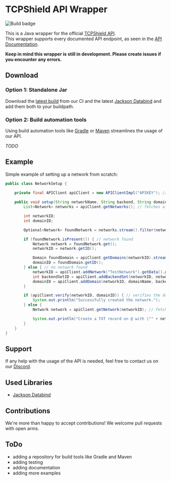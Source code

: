 # TCPShield API Wrapper

![Build badge](https://ci.fuzzlemann.de/job/TCPShield-Java-API-Wrapper/badge/icon)

This is a Java wrapper for the official [TCPShield API](https://github.com/TCPShield/api-docs). \
This wrapper supports every documented API endpoint, as seen in the [API Documentation](https://swagger.tcpshield.com).

**Keep in mind this wrapper is still in development. Please create issues if you encounter any errors.**

## Download

### Option 1: Standalone Jar

Download the [latest build](https://ci.fuzzlemann.de/job/TCPShield-Java-API-Wrapper/lastBuild/) from our CI and the
latest [Jackson Databind](https://repo1.maven.org/maven2/com/fasterxml/jackson/core/jackson-databind/) and add them both
to your buildpath.

### Option 2: Build automation tools

Using build automation tools like [Gradle](https://gradle.org/) or [Maven](https://maven.apache.org/) streamlines the
usage of our API.

*TODO*

## Example

Simple example of setting up a network from scratch:

```java
public class NetworkSetup {

    private final APIClient apiClient = new APIClientImpl("APIKEY"); // create an instance of the API Client
    
    public void setup(String networkName, String backend, String domainName) {
        List<Network> networks = apiClient.getNetworks(); // fetches all networks

        int networkID;
        int domainID;

        Optional<Network> foundNetwork = networks.stream().filter(network -> network.getName().equals("TestNetwork")).findAny(); // checks if any networks with the name "TestNetwork" exist

        if (foundNetwork.isPresent()) { // network found
            Network network = foundNetwork.get();
            networkID = network.getID();

            Domain foundDomain = apiClient.getDomains(networkID).stream().filter(domain -> domain.getName().equals(domainName)).findAny().orElseThrow(IllegalStateException::new); // gets the ID of the domain
            domainID = foundDomain.getID();
        } else { // no network found
            networkID = apiClient.addNetwork("TestNetwork").getData().getNetworkID(); // adds the network
            int backendSetID = apiClient.addBackendSet(networkID, networkName + " Set", backend).getData().getID(); // adds the backend set
            domainID = apiClient.addDomain(networkID, domainName, backendSetID, false).getData().getID(); // adds the domain
        }

        if (apiClient.verify(networkID, domainID)) { // verifies the domain; true if successful, false if not
            System.out.println("Successfully created the network.");
        } else {
            Network network = apiClient.getNetwork(networkID); // fetches the network in order to get the TXT verification string

            System.out.println("Create a TXT record on @ with \"" + network.getTXTVerification() + "\" and re-run the program.");
        }
    }
}
```

## Support

If any help with the usage of the API is needed, feel free to contact us on our [Discord](https://discord.gg/XKU9UpV).

## Used Libraries

* [Jackson Databind](https://github.com/FasterXML/jackson-databind)

## Contributions

We're more than happy to accept contributions! We welcome pull requests with open arms.

## ToDo

* adding a repository for build tools like Gradle and Maven
* adding testing
* adding documentation
* adding more examples